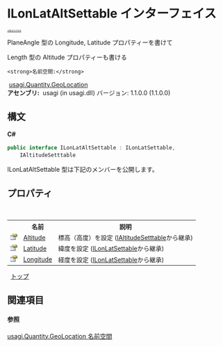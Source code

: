 # ILonLatAltSettable インターフェイス

<div style="font-size:30%"><a href="https://github.com/usagi/usagi.cs/blob/master/docs/Home.md">≪Back to Home</a></div> 

PlaneAngle 型の Longitude, Latitude プロパティーを書けて 

Length 型の Altitude プロパティーも書ける


    <strong>名前空間:</strong>
&nbsp;<a href="N_usagi_Quantity_GeoLocation.md">usagi.Quantity.GeoLocation</a><br /><strong>アセンブリ:</strong>
&nbsp;usagi (in usagi.dll) バージョン: 1.1.0.0 (1.1.0.0)

## 構文

**C#**<br />
``` C#
public interface ILonLatAltSettable : ILonLatSettable, 
	IAltitudeSetttable
```

ILonLatAltSettable 型は下記のメンバーを公開します。


## プロパティ
&nbsp;<table><tr><th></th><th>名前</th><th>説明</th></tr><tr><td>![Public プロパティ](media/pubproperty.gif "Public プロパティ")</td><td><a href="P_usagi_Quantity_GeoLocation_IAltitudeSetttable_Altitude.md">Altitude</a></td><td>
標高（高度）を設定
 (<a href="T_usagi_Quantity_GeoLocation_IAltitudeSetttable.md">IAltitudeSetttable</a>から継承)</td></tr><tr><td>![Public プロパティ](media/pubproperty.gif "Public プロパティ")</td><td><a href="P_usagi_Quantity_GeoLocation_ILonLatSettable_Latitude.md">Latitude</a></td><td>
緯度を設定
 (<a href="T_usagi_Quantity_GeoLocation_ILonLatSettable.md">ILonLatSettable</a>から継承)</td></tr><tr><td>![Public プロパティ](media/pubproperty.gif "Public プロパティ")</td><td><a href="P_usagi_Quantity_GeoLocation_ILonLatSettable_Longitude.md">Longitude</a></td><td>
経度を設定
 (<a href="T_usagi_Quantity_GeoLocation_ILonLatSettable.md">ILonLatSettable</a>から継承)</td></tr></table>&nbsp;
<a href="#ilonlataltsettable-インターフェイス">トップ</a>

## 関連項目


#### 参照
<a href="N_usagi_Quantity_GeoLocation.md">usagi.Quantity.GeoLocation 名前空間</a><br />